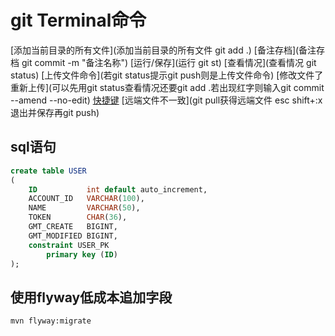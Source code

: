 # git Terminal命令
[添加当前目录的所有文件](添加当前目录的所有文件 git add .)
[备注存档](备注存档 git commit -m "备注名称")
[运行/保存](运行 git st)
[查看情况](查看情况 git status)
[上传文件命令](若git status提示git push则是上传文件命令)
[修改文件了重新上传](可以先用git status查看情况还要git add .若出现红字则输入git commit --amend --no-edit)
[快捷键](alt+鼠标左键向下拉可以多行输入，shift+方向键选中，ctrl+方向键到左边或者右边,ctrl+shift+方向键功能同时使用)
[远端文件不一致](git pull获得远端文件 esc shift+:x退出并保存再git push)

## sql语句
```sql
create table USER
(
    ID           int default auto_increment,
    ACCOUNT_ID   VARCHAR(100),
    NAME         VARCHAR(50),
    TOKEN        CHAR(36),
    GMT_CREATE   BIGINT,
    GMT_MODIFIED BIGINT,
    constraint USER_PK
        primary key (ID)
);
```

## 使用flyway低成本追加字段
```bash
mvn flyway:migrate
```